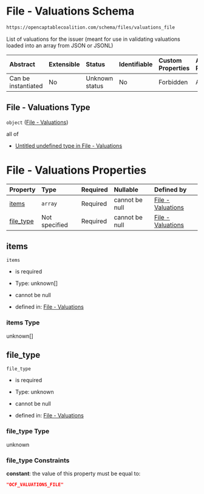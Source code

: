 # File - Valuations Schema

```txt
https://opencaptablecoalition.com/schema/files/valuations_file
```

List of valuations for the issuer (meant for use in validating valuations loaded into an array from JSON or JSONL)

| Abstract            | Extensible | Status         | Identifiable | Custom Properties | Additional Properties | Access Restrictions | Defined In                                                                                         |
| :------------------ | :--------- | :------------- | :----------- | :---------------- | :-------------------- | :------------------ | :------------------------------------------------------------------------------------------------- |
| Can be instantiated | No         | Unknown status | No           | Forbidden         | Allowed               | none                | [ValuationsFile.schema.json](../../schema/files/ValuationsFile.schema.json "open original schema") |

## File - Valuations Type

`object` ([File - Valuations](valuationsfile.md))

all of

*   [Untitled undefined type in File - Valuations](valuationsfile-allof-0.md "check type definition")

# File - Valuations Properties

| Property                | Type          | Required | Nullable       | Defined by                                                                                                                                         |
| :---------------------- | :------------ | :------- | :------------- | :------------------------------------------------------------------------------------------------------------------------------------------------- |
| [items](#items)         | `array`       | Required | cannot be null | [File - Valuations](valuationsfile-properties-items.md "https://opencaptablecoalition.com/schema/files/valuations_file#/properties/items")         |
| [file_type](#file_type) | Not specified | Required | cannot be null | [File - Valuations](valuationsfile-properties-file_type.md "https://opencaptablecoalition.com/schema/files/valuations_file#/properties/file_type") |

## items



`items`

*   is required

*   Type: unknown\[]

*   cannot be null

*   defined in: [File - Valuations](valuationsfile-properties-items.md "https://opencaptablecoalition.com/schema/files/valuations_file#/properties/items")

### items Type

unknown\[]

## file_type



`file_type`

*   is required

*   Type: unknown

*   cannot be null

*   defined in: [File - Valuations](valuationsfile-properties-file_type.md "https://opencaptablecoalition.com/schema/files/valuations_file#/properties/file_type")

### file_type Type

unknown

### file_type Constraints

**constant**: the value of this property must be equal to:

```json
"OCF_VALUATIONS_FILE"
```
